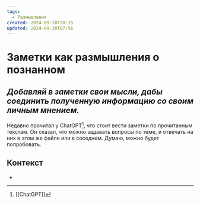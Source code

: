 ```yaml
---
tags:
  - Размышления
created: 2024-09-18T20:15
updated: 2024-09-20T07:56
---
```

# Заметки как размышления о познанном

## ***Добавляй в заметки свои мысли, дабы соединить полученную информацию со своим личным мнением.***

Недавно прочитал у ChatGPT[^1], что стоит вести заметки по прочитанным текстам.
Он сказал, что можно задавать вопросы по теме, и отвечать на них в этом же файле или в соседнем. Думаю, можно будет попробовать. 

## Контекст
- 

[^1]: [[ChatGPT]]